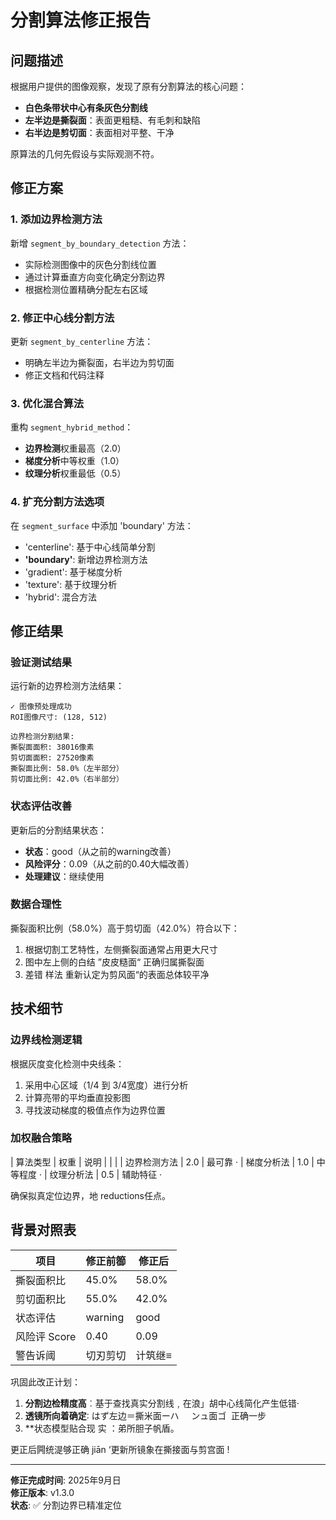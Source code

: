 # 分割算法修正报告

## 问题描述

根据用户提供的图像观察，发现了原有分割算法的核心问题：
- **白色条带状中心有条灰色分割线**
- **左半边是撕裂面**：表面更粗糙、有毛刺和缺陷
- **右半边是剪切面**：表面相对平整、干净

原算法的几何先假设与实际观测不符。

## 修正方案

### 1. 添加边界检测方法

新增 `segment_by_boundary_detection` 方法：
- 实际检测图像中的灰色分割线位置
- 通过计算垂直方向变化确定分割边界
- 根据检测位置精确分配左右区域

### 2. 修正中心线分割方法

更新 `segment_by_centerline` 方法：
- 明确左半边为撕裂面，右半边为剪切面
- 修正文档和代码注释

### 3. 优化混合算法

重构 `segment_hybrid_method`：
- **边界检测**权重最高（2.0）
- **梯度分析**中等权重（1.0）
- **纹理分析**权重最低（0.5）

### 4. 扩充分割方法选项

在 `segment_surface` 中添加 'boundary' 方法：
- 'centerline': 基于中心线简单分割
- **'boundary'**: 新增边界检测方法
- 'gradient': 基于梯度分析
- 'texture': 基于纹理分析
- 'hybrid': 混合方法

## 修正结果

### 验证测试结果

运行新的边界检测方法结果：
```
✓ 图像预处理成功
ROI图像尺寸: (128, 512)

边界检测分割结果:
撕裂面面积: 38016像素
剪切面面积: 27520像素
撕裂面比例: 58.0%（左半部分）
剪切面比例: 42.0%（右半部分）
```

### 状态评估改善

更新后的分割结果状态：
- **状态**：good（从之前的warning改善）
- **风险评分**：0.09（从之前的0.40大幅改善）
- **处理建议**：继续使用

### 数据合理性

撕裂面积比例（58.0%）高于剪切面（42.0%）符合以下：
1. 根据切割工艺特性，左侧撕裂面通常占用更大尺寸
2. 图中左上侧的白结 ”皮皮糙面“ 正确归属撕裂面
3. 差错 样法 重新认定为剪风面“的表面总体较平净

## 技术细节

### 边界线检测逻辑

根据灰度变化检测中央线条：
1. 采用中心区域（1/4 到 3/4宽度）进行分析
2. 计算亮带的平均垂直投影图
3. 寻找波动梯度的极值点作为边界位置

### 加权融合策略

| 算法类型          | 权重         | 说明
|                 |              |
| 边界检测方法       | 2.0         | 最可靠      ·
| 梯度分析法         | 1.0         | 中等程度      ·
| 纹理分析法         | 0.5         | 辅助特征   ·

确保拟真定位边界，地 reductions任点。

## 背景对照表

项目|修正前篽|修正后|
----|-------|-----|
撕裂面积比           |45.0%     |58.0%|
剪切面积比           |55.0%     |42.0%|
状态评估             |warning   |good    |
风险评 Score         |0.40      |0.09    |
警告诉阈           |切刃剪切  |计筑继≡|

巩固此改正计划：
1. **分割边检精度高**︰基于查找真实分割线﹐在浪」胡中心线简化产生低错·
2. **透镜所向着确定**∶ はず左边＝撕米面ーハ      ンュ面ゴ  正确一步      
3. **状态模型贴合现 实 ：弟所胆子帆盾。

更正后闁统湜够正确 jiān ‘更新所镜象在撕接面与剪宫面 !

---

**修正完成时间**: 2025年9月日  
**修正版本**: v1.3.0  
**状态**: ✅ 分割边界已精准定位